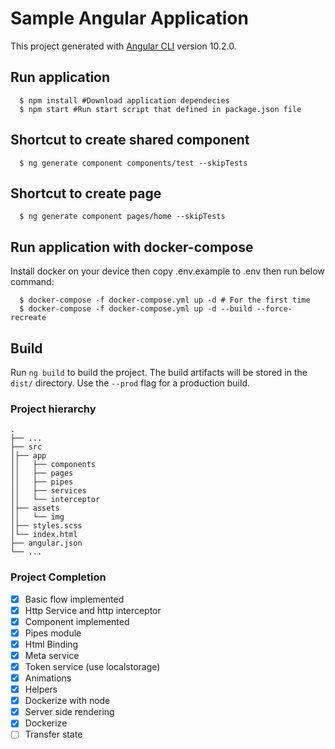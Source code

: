 # Sample Angular Application
This project generated with [Angular CLI](https://github.com/angular/angular-cli) version 10.2.0.

## Run application
```
  $ npm install #Download application dependecies
  $ npm start #Run start script that defined in package.json file
```

## Shortcut to create shared component
```
  $ ng generate component components/test --skipTests

```
## Shortcut to create page
```
  $ ng generate component pages/home --skipTests

```

## Run application with docker-compose
Install docker on your device then copy .env.example to .env then run below command:
```
  $ docker-compose -f docker-compose.yml up -d # For the first time
  $ docker-compose -f docker-compose.yml up -d --build --force-recreate

```

## Build

Run `ng build` to build the project. The build artifacts will be stored in the `dist/` directory. Use the `--prod` flag for a production build.

### Project hierarchy
```
.
├── ...
├── src
│├── app
││   ├── components
││   ├── pages
││   ├── pipes
││   ├── services
││   └── interceptor
│├── assets
││   └── img
│├── styles.scss
│└── index.html
├── angular.json
└── ...
```

### Project Completion
- [x] Basic flow implemented
- [x] Http Service and http interceptor
- [x] Component implemented
- [x] Pipes module
- [x] Html Binding
- [x] Meta service
- [x] Token service (use localstorage)
- [x] Animations
- [x] Helpers
- [x] Dockerize with node
- [x] Server side rendering
- [x] Dockerize
- [ ] Transfer state
